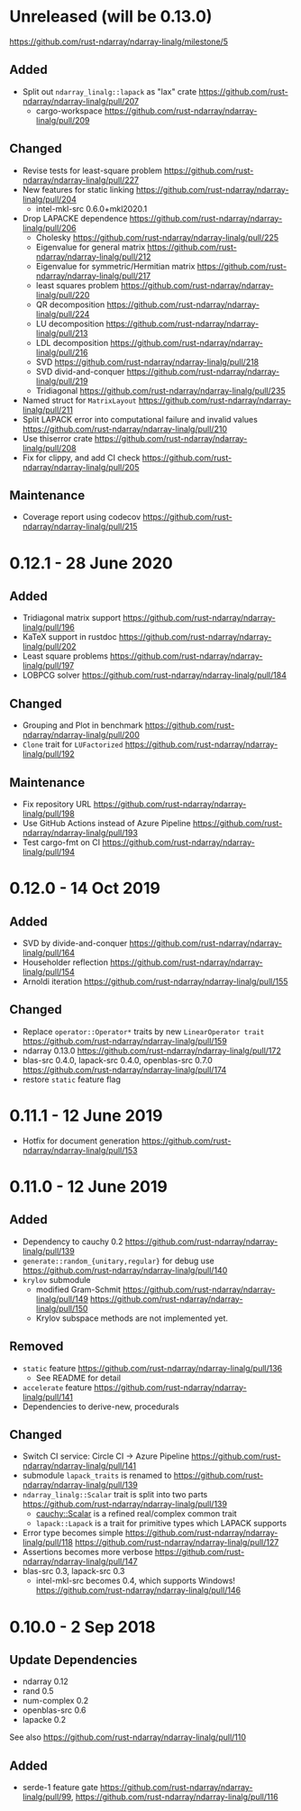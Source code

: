 Unreleased (will be 0.13.0)
==========================

https://github.com/rust-ndarray/ndarray-linalg/milestone/5

Added
------
- Split out `ndarray_linalg::lapack` as "lax" crate https://github.com/rust-ndarray/ndarray-linalg/pull/207
  - cargo-workspace https://github.com/rust-ndarray/ndarray-linalg/pull/209

Changed
--------
- Revise tests for least-square problem https://github.com/rust-ndarray/ndarray-linalg/pull/227
- New features for static linking https://github.com/rust-ndarray/ndarray-linalg/pull/204
  - intel-mkl-src 0.6.0+mkl2020.1
- Drop LAPACKE dependence https://github.com/rust-ndarray/ndarray-linalg/pull/206
  - Cholesky https://github.com/rust-ndarray/ndarray-linalg/pull/225
  - Eigenvalue for general matrix https://github.com/rust-ndarray/ndarray-linalg/pull/212
  - Eigenvalue for symmetric/Hermitian matrix https://github.com/rust-ndarray/ndarray-linalg/pull/217
  - least squares problem https://github.com/rust-ndarray/ndarray-linalg/pull/220
  - QR decomposition https://github.com/rust-ndarray/ndarray-linalg/pull/224
  - LU decomposition https://github.com/rust-ndarray/ndarray-linalg/pull/213
  - LDL decomposition https://github.com/rust-ndarray/ndarray-linalg/pull/216
  - SVD https://github.com/rust-ndarray/ndarray-linalg/pull/218
  - SVD divid-and-conquer https://github.com/rust-ndarray/ndarray-linalg/pull/219
  - Tridiagonal https://github.com/rust-ndarray/ndarray-linalg/pull/235
- Named struct for `MatrixLayout` https://github.com/rust-ndarray/ndarray-linalg/pull/211
- Split LAPACK error into computational failure and invalid values https://github.com/rust-ndarray/ndarray-linalg/pull/210
- Use thiserror crate https://github.com/rust-ndarray/ndarray-linalg/pull/208
- Fix for clippy, and add CI check https://github.com/rust-ndarray/ndarray-linalg/pull/205

Maintenance
-----------
- Coverage report using codecov https://github.com/rust-ndarray/ndarray-linalg/pull/215

0.12.1 - 28 June 2020
======================

Added
------
- Tridiagonal matrix support https://github.com/rust-ndarray/ndarray-linalg/pull/196
- KaTeX support in rustdoc https://github.com/rust-ndarray/ndarray-linalg/pull/202
- Least square problems https://github.com/rust-ndarray/ndarray-linalg/pull/197
- LOBPCG solver https://github.com/rust-ndarray/ndarray-linalg/pull/184

Changed
-------
- Grouping and Plot in benchmark https://github.com/rust-ndarray/ndarray-linalg/pull/200
- `Clone` trait for `LUFactorized` https://github.com/rust-ndarray/ndarray-linalg/pull/192

Maintenance
-----------
- Fix repository URL https://github.com/rust-ndarray/ndarray-linalg/pull/198
- Use GitHub Actions instead of Azure Pipeline https://github.com/rust-ndarray/ndarray-linalg/pull/193
- Test cargo-fmt on CI https://github.com/rust-ndarray/ndarray-linalg/pull/194

0.12.0 - 14 Oct 2019
====================

Added
-----
- SVD by divide-and-conquer https://github.com/rust-ndarray/ndarray-linalg/pull/164
- Householder reflection https://github.com/rust-ndarray/ndarray-linalg/pull/154
- Arnoldi iteration https://github.com/rust-ndarray/ndarray-linalg/pull/155

Changed
----------
- Replace `operator::Operator*` traits by new `LinearOperator trait` https://github.com/rust-ndarray/ndarray-linalg/pull/159
- ndarray 0.13.0 https://github.com/rust-ndarray/ndarray-linalg/pull/172
- blas-src 0.4.0, lapack-src 0.4.0, openblas-src 0.7.0 https://github.com/rust-ndarray/ndarray-linalg/pull/174
- restore `static` feature flag

0.11.1 - 12 June 2019
======================

- Hotfix for document generation https://github.com/rust-ndarray/ndarray-linalg/pull/153

0.11.0 - 12 June 2019
====================

Added
--------
- Dependency to cauchy 0.2 https://github.com/rust-ndarray/ndarray-linalg/pull/139
- `generate::random_{unitary,regular}` for debug use https://github.com/rust-ndarray/ndarray-linalg/pull/140
- `krylov` submodule
  - modified Gram-Schmit https://github.com/rust-ndarray/ndarray-linalg/pull/149 https://github.com/rust-ndarray/ndarray-linalg/pull/150
  - Krylov subspace methods are not implemented yet.

Removed
----------
- `static` feature https://github.com/rust-ndarray/ndarray-linalg/pull/136
  - See README for detail
- `accelerate` feature https://github.com/rust-ndarray/ndarray-linalg/pull/141
- Dependencies to derive-new, procedurals

Changed
---------
- Switch CI service: Circle CI -> Azure Pipeline https://github.com/rust-ndarray/ndarray-linalg/pull/141
- submodule `lapack_traits` is renamed to https://github.com/rust-ndarray/ndarray-linalg/pull/139
- `ndarray_linalg::Scalar` trait is split into two parts https://github.com/rust-ndarray/ndarray-linalg/pull/139
  - [cauchy::Scalar](https://docs.rs/cauchy/0.2.0/cauchy/trait.Scalar.html) is a refined real/complex common trait
  - `lapack::Lapack` is a trait for primitive types which LAPACK supports
- Error type becomes simple https://github.com/rust-ndarray/ndarray-linalg/pull/118 https://github.com/rust-ndarray/ndarray-linalg/pull/127
- Assertions becomes more verbose https://github.com/rust-ndarray/ndarray-linalg/pull/147
- blas-src 0.3, lapack-src 0.3
  - intel-mkl-src becomes 0.4, which supports Windows! https://github.com/rust-ndarray/ndarray-linalg/pull/146

0.10.0 - 2 Sep 2018
===================

Update Dependencies
--------------------

- ndarray 0.12
- rand 0.5
- num-complex 0.2
- openblas-src 0.6
- lapacke 0.2

See also https://github.com/rust-ndarray/ndarray-linalg/pull/110

Added
------
- serde-1 feature gate https://github.com/rust-ndarray/ndarray-linalg/pull/99, https://github.com/rust-ndarray/ndarray-linalg/pull/116
